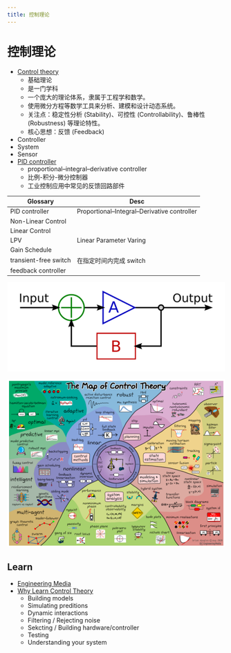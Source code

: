```yaml
---
title: 控制理论
---
```


# 控制理论

- [Control theory](https://en.wikipedia.org/wiki/Control_theory)
  - 基础理论
  - 是一门学科
  - 一个庞大的理论体系，隶属于工程学和数学。
  - 使用微分方程等数学工具来分析、建模和设计动态系统。
  - 关注点：稳定性分析 (Stability)、可控性 (Controllability)、鲁棒性 (Robustness) 等理论特性。
  - 核心思想：反馈 (Feedback)
- Controller
- System
- Sensor
- [PID controller](https://en.wikipedia.org/wiki/PID_controller)
  - proportional–integral–derivative controller
  - 比例-积分-微分控制器
  - 工业控制应用中常见的反馈回路部件

| Glossary              | Desc                                        |
| --------------------- | ------------------------------------------- |
| PID controller        | Proportional–Integral–Derivative controller |
| Non-Linear Control    |                                             |
| Linear Control        |                                             |
| LPV                   | Linear Parameter Varing                     |
| Gain Schedule         |                                             |
| transient-free switch | 在指定时间内完成 switch                     |
| feedback controller   |                                             |

![](./IdealFeedbackModel.svg)

![](./ControlMap.v4.png)

## Learn

- [Engineering Media](https://engineeringmedia.com/videos)
- [Why Learn Control Theory](https://youtu.be/oBc_BHxw78s)
  - Building models
  - Simulating preditions
  - Dynamic interactions
  - Filtering / Rejecting noise
  - Sekcting / Building hardware/controller
  - Testing
  - Understanding your system
